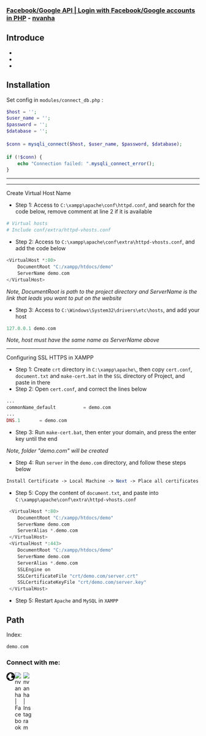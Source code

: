 ### [Facebook/Google API | Login with Facebook/Google accounts in PHP][link] - [nvanha][website]

## Introduce
-
-
-

## Installation
Set config in `modules/connect_db.php` :
```php
$host = '';
$user_name = '';
$password = '';
$database = '';

$conn = mysqli_connect($host, $user_name, $password, $database);

if (!$conn) {
    echo "Connection failed: ".mysqli_connect_error();
}
```
---

---
Create Virtual Host Name
- Step 1: 
Access to `C:\xampp\apache\conf\httpd.conf`, and search for the code below, remove comment at line 2 if it is available
```php
# Virtual hosts
# Include conf/extra/httpd-vhosts.conf
```
- Step 2:
Access to `C:\xampp\apache\conf\extra\httpd-vhosts.conf`, and add the code below
```php
<VirtualHost *:80>
    DocumentRoot "C:/xampp/htdocs/demo"
    ServerName demo.com
</VirtualHost>
```
*Note, DocumentRoot is path to the project directory and ServerName is the link that leads you want to put on the website*
- Step 3:
Access to `C:\Windows\System32\drivers\etc\hosts`, and add your host
```php
127.0.0.1 demo.com
```
*Note, host must have the same name as ServerName above*

---
Configuring SSL HTTPS in XAMPP
- Step 1: Create `crt` directory in `C:\xampp\apache\`, then copy `cert.conf`, `document.txt` and `make-cert.bat` in the `SSL` directory of Project, and paste in there
- Step 2:
Open `cert.conf`, and correct the lines below
```php
...
commonName_default          = demo.com
...
DNS.1       = demo.com
```
- Step 3: Run `make-cert.bat`, then enter your domain, and press the enter key until the end

*Note, folder "demo.com" will be created*
- Step 4: Run `server` in the `demo.com` directory, and follow these steps below
```php
Install Certificate -> Local Machine -> Next -> Place all certificates in the following store -> Browse -> Trusted Root Certification Authorities -> OK -> Next -> Finish -> OK
```
- Step 5: Copy the content of `document.txt`, and paste into `C:\xampp\apache\conf\extra\httpd-vhosts.conf`
```php
 <VirtualHost *:80>
    DocumentRoot "C:/xampp/htdocs/demo"
    ServerName demo.com
    ServerAlias *.demo.com
 </VirtualHost>
 <VirtualHost *:443>
    DocumentRoot "C:/xampp/htdocs/demo"
    ServerName demo.com
    ServerAlias *.demo.com
    SSLEngine on
    SSLCertificateFile "crt/demo.com/server.crt"
    SSLCertificateKeyFile "crt/demo.com/server.key"
 </VirtualHost>
```
- Step 5: Restart `Apache` and `MySQL` in `XAMPP`
## Path
Index:
```php
demo.com
```

### Connect with me:

[<img align="left" alt="nvanha.com" width="22px" src="https://raw.githubusercontent.com/iconic/open-iconic/master/svg/globe.svg" />][website]
[<img align="left" alt="nvanha | Facebook" width="22px" src="https://cdn.jsdelivr.net/npm/simple-icons@v3/icons/facebook.svg" />][facebook]
[<img align="left" alt="nvanha | Instagram" width="22px" src="https://cdn.jsdelivr.net/npm/simple-icons@v3/icons/instagram.svg" />][instagram]

[website]: https://nvanha.github.io/myweb
[instagram]: https://www.instagram.com/_haa_nguyen
[facebook]: https://www.facebook.com/nvh1120
[link]: https://github.com/nvanha/api_login